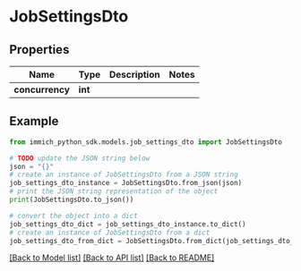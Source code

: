 # JobSettingsDto


## Properties

Name | Type | Description | Notes
------------ | ------------- | ------------- | -------------
**concurrency** | **int** |  | 

## Example

```python
from immich_python_sdk.models.job_settings_dto import JobSettingsDto

# TODO update the JSON string below
json = "{}"
# create an instance of JobSettingsDto from a JSON string
job_settings_dto_instance = JobSettingsDto.from_json(json)
# print the JSON string representation of the object
print(JobSettingsDto.to_json())

# convert the object into a dict
job_settings_dto_dict = job_settings_dto_instance.to_dict()
# create an instance of JobSettingsDto from a dict
job_settings_dto_from_dict = JobSettingsDto.from_dict(job_settings_dto_dict)
```
[[Back to Model list]](../README.md#documentation-for-models) [[Back to API list]](../README.md#documentation-for-api-endpoints) [[Back to README]](../README.md)


